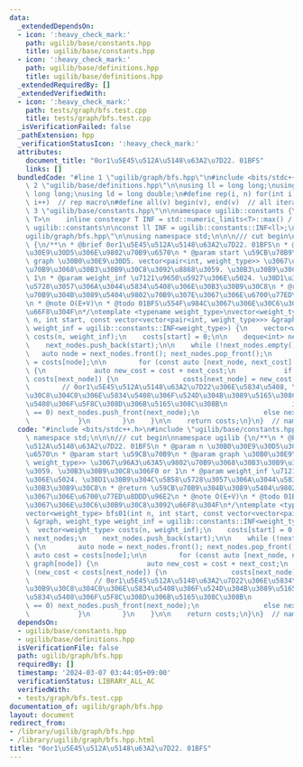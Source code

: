 ```yaml
---
data:
  _extendedDependsOn:
  - icon: ':heavy_check_mark:'
    path: ugilib/base/constants.hpp
    title: ugilib/base/constants.hpp
  - icon: ':heavy_check_mark:'
    path: ugilib/base/definitions.hpp
    title: ugilib/base/definitions.hpp
  _extendedRequiredBy: []
  _extendedVerifiedWith:
  - icon: ':heavy_check_mark:'
    path: tests/graph/bfs.test.cpp
    title: tests/graph/bfs.test.cpp
  _isVerificationFailed: false
  _pathExtension: hpp
  _verificationStatusIcon: ':heavy_check_mark:'
  attributes:
    document_title: "0or1\u5E45\u512A\u5148\u63A2\u7D22. 01BFS"
    links: []
  bundledCode: "#line 1 \"ugilib/graph/bfs.hpp\"\n#include <bits/stdc++.h>\n#line\
    \ 2 \"ugilib/base/definitions.hpp\"\n\nusing ll = long long;\nusing ull = unsigned\
    \ long long;\nusing ld = long double;\n#define rep(i, n) for(int i = 0; i < (int)(n);\
    \ i++)  // rep macro\n#define all(v) begin(v), end(v)  // all iterator\n#line\
    \ 3 \"ugilib/base/constants.hpp\"\n\nnamespace ugilib::constants {\n    template<typename\
    \ T>\n    inline constexpr T INF = std::numeric_limits<T>::max() / 4;\n} // namespace\
    \ ugilib::constants\n\nconst ll INF = ugilib::constants::INF<ll>;\n#line 3 \"\
    ugilib/graph/bfs.hpp\"\n\nusing namespace std;\n\n\n/// cut begin\nnamespace ugilib\
    \ {\n/**\n * @brief 0or1\u5E45\u512A\u5148\u63A2\u7D22. 01BFS\n * @param n \u30B0\
    \u30E9\u30D5\u306E\u9802\u70B9\u6570\n * @param start \u59CB\u70B9\n * @param\
    \ graph \u30B0\u30E9\u30D5. vector<pair<int, weight_type>> \u3067\u96A3\u63A5\u9802\
    \u70B9\u3068\u30B3\u30B9\u30C8\u3092\u8868\u3059. \u30B3\u30B9\u30C8\u306F0 or\
    \ 1\n * @param weight_inf \u7121\u9650\u5927\u306E\u5024. \u30D1\u30B9\u304C\u5B58\
    \u5728\u3057\u306A\u3044\u5834\u5408\u306E\u30B3\u30B9\u30C8\n * @return \u59CB\
    \u70B9\u304B\u3089\u5404\u9802\u70B9\u307E\u3067\u306E\u6700\u77ED\u8DDD\u96E2\
    \n * @note O(E+V)\n * @todo 01BFS\u554F\u984C\u3067\u306E\u30C6\u30B9\u30C8\u3092\
    \u66F8\u304F\n*/\ntemplate <typename weight_type>\nvector<weight_type> bfs01(int\
    \ n, int start, const vector<vector<pair<int, weight_type>>> &graph, weight_type\
    \ weight_inf = ugilib::constants::INF<weight_type>) {\n    vector<weight_type>\
    \ costs(n, weight_inf);\n    costs[start] = 0;\n\n    deque<int> next_nodes;\n\
    \    next_nodes.push_back(start);\n\n    while (!next_nodes.empty()) {\n     \
    \   auto node = next_nodes.front(); next_nodes.pop_front();\n        auto cost\
    \ = costs[node];\n\n        for (const auto [next_node, next_cost] : graph[node])\
    \ {\n            auto new_cost = cost + next_cost;\n            if (new_cost <\
    \ costs[next_node]) {\n                costs[next_node] = new_cost;\n        \
    \        // 0or1\u5E45\u512A\u5148\u63A2\u7D22\u306E\u5834\u5408, \u30B3\u30B9\
    \u30C8\u304C0\u306E\u5834\u5408\u306F\u524D\u304B\u3089\u5165\u308C, 1\u306E\u5834\
    \u5408\u306F\u5F8C\u308D\u306B\u5165\u308C\u308B\n                if (next_cost\
    \ == 0) next_nodes.push_front(next_node);\n                else next_nodes.push_back(next_node);\n\
    \            }\n        }\n    }\n\n    return costs;\n}\n}  // namespace ugilib\n"
  code: "#include <bits/stdc++.h>\n#include \"ugilib/base/constants.hpp\"\n\nusing\
    \ namespace std;\n\n\n/// cut begin\nnamespace ugilib {\n/**\n * @brief 0or1\u5E45\
    \u512A\u5148\u63A2\u7D22. 01BFS\n * @param n \u30B0\u30E9\u30D5\u306E\u9802\u70B9\
    \u6570\n * @param start \u59CB\u70B9\n * @param graph \u30B0\u30E9\u30D5. vector<pair<int,\
    \ weight_type>> \u3067\u96A3\u63A5\u9802\u70B9\u3068\u30B3\u30B9\u30C8\u3092\u8868\
    \u3059. \u30B3\u30B9\u30C8\u306F0 or 1\n * @param weight_inf \u7121\u9650\u5927\
    \u306E\u5024. \u30D1\u30B9\u304C\u5B58\u5728\u3057\u306A\u3044\u5834\u5408\u306E\
    \u30B3\u30B9\u30C8\n * @return \u59CB\u70B9\u304B\u3089\u5404\u9802\u70B9\u307E\
    \u3067\u306E\u6700\u77ED\u8DDD\u96E2\n * @note O(E+V)\n * @todo 01BFS\u554F\u984C\
    \u3067\u306E\u30C6\u30B9\u30C8\u3092\u66F8\u304F\n*/\ntemplate <typename weight_type>\n\
    vector<weight_type> bfs01(int n, int start, const vector<vector<pair<int, weight_type>>>\
    \ &graph, weight_type weight_inf = ugilib::constants::INF<weight_type>) {\n  \
    \  vector<weight_type> costs(n, weight_inf);\n    costs[start] = 0;\n\n    deque<int>\
    \ next_nodes;\n    next_nodes.push_back(start);\n\n    while (!next_nodes.empty())\
    \ {\n        auto node = next_nodes.front(); next_nodes.pop_front();\n       \
    \ auto cost = costs[node];\n\n        for (const auto [next_node, next_cost] :\
    \ graph[node]) {\n            auto new_cost = cost + next_cost;\n            if\
    \ (new_cost < costs[next_node]) {\n                costs[next_node] = new_cost;\n\
    \                // 0or1\u5E45\u512A\u5148\u63A2\u7D22\u306E\u5834\u5408, \u30B3\
    \u30B9\u30C8\u304C0\u306E\u5834\u5408\u306F\u524D\u304B\u3089\u5165\u308C, 1\u306E\
    \u5834\u5408\u306F\u5F8C\u308D\u306B\u5165\u308C\u308B\n                if (next_cost\
    \ == 0) next_nodes.push_front(next_node);\n                else next_nodes.push_back(next_node);\n\
    \            }\n        }\n    }\n\n    return costs;\n}\n}  // namespace ugilib\n"
  dependsOn:
  - ugilib/base/constants.hpp
  - ugilib/base/definitions.hpp
  isVerificationFile: false
  path: ugilib/graph/bfs.hpp
  requiredBy: []
  timestamp: '2024-03-07 03:44:05+09:00'
  verificationStatus: LIBRARY_ALL_AC
  verifiedWith:
  - tests/graph/bfs.test.cpp
documentation_of: ugilib/graph/bfs.hpp
layout: document
redirect_from:
- /library/ugilib/graph/bfs.hpp
- /library/ugilib/graph/bfs.hpp.html
title: "0or1\u5E45\u512A\u5148\u63A2\u7D22. 01BFS"
---
```

